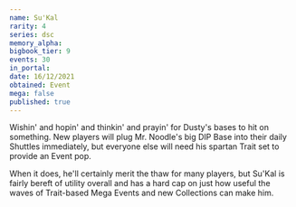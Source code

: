 ```yaml
---
name: Su'Kal
rarity: 4
series: dsc
memory_alpha:
bigbook_tier: 9
events: 30
in_portal:
date: 16/12/2021
obtained: Event
mega: false
published: true
---
```


Wishin' and hopin' and thinkin' and prayin' for Dusty's bases to hit on something. New players will plug Mr. Noodle's big DIP Base into their daily Shuttles immediately, but everyone else will need his spartan Trait set to provide an Event pop.

When it does, he'll certainly merit the thaw for many players, but Su'Kal is fairly bereft of utility overall and has a hard cap on just how useful the waves of Trait-based Mega Events and new Collections can make him.
